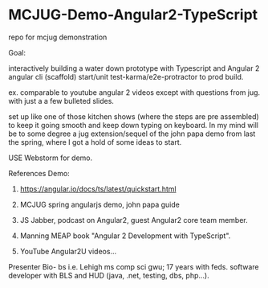 # MCJUG-Demo-Angular2-TypeScript
repo for mcjug demonstration 

Goal: 

interactively building a water down prototype with Typescript and Angular 2 angular cli (scaffold) start/unit test-karma/e2e-protractor to prod build. 

ex. comparable to youtube angular 2 videos except with questions from jug. with just a a few bulleted slides. 

set up like one of those kitchen shows (where the steps are pre assembled) to keep it going smooth and keep down typing on keyboard. In my mind will be to some degree a jug extension/sequel of the john papa demo from last the spring, where I got a hold of some ideas to start. 

USE Webstorm for demo.

References Demo:

1. https://angular.io/docs/ts/latest/quickstart.html

2. MCJUG spring angularjs demo, john papa guide

3. JS Jabber, podcast on Angular2, guest Angular2 core team member.

4. Manning MEAP book "Angular 2 Development with TypeScript".

5. YouTube Angular2U videos...

Presenter Bio- bs i.e. Lehigh ms comp sci gwu; 17 years with feds. software developer with BLS and HUD (java, .net, testing, dbs, php...). 


